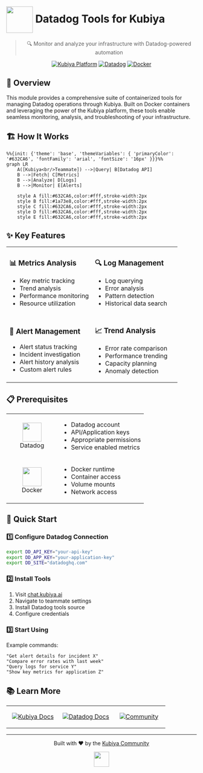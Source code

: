 # <img src="https://cdn.worldvectorlogo.com/logos/datadog.svg" width="70" align="center" /> Datadog Tools for Kubiya

<div align="center">

> 🔍 Monitor and analyze your infrastructure with Datadog-powered automation

[![Kubiya Platform](https://img.shields.io/badge/Kubiya-Platform-blue?style=for-the-badge&logo=data:image/png;base64,iVBORw0KGgoAAAANSUhEUgAAAA4AAAAOCAYAAAAfSC3RAAAACXBIWXMAAAsTAAALEwEAmpwYAAAAAXNSR0IArs4c6QAAAARnQU1BAACxjwv8YQUAAADASURBVHgBjZLBDcIwEARPCX/cAakg6YB0QEqgA6ACQgWEDkgHpAPoAFcAJUAFrGYtWbKwlGQ/Zn1n786SyZxzEfYKd4uphSunA1rX7dKAzlWQBqbB+bacc1m4wCtFg1GM4RQKLRQXeKNh4Vz/lWjBHw3X+2KmE0+oB+71M0UR1WOwHvzJ0sDgC9xh0lbOLNbk4kUBJXw8ITPU4N+rR7zQwOKXvNDgvP6GpgbOXIQRX+4ZlX4QBPbBxbpV/FV8ARfDSCg/4aaZAAAAAElFTkSuQmCC)](https://chat.kubiya.ai)
[![Datadog](https://img.shields.io/badge/Datadog-Monitored-632CA6?style=for-the-badge&logo=datadog&logoColor=white)](https://www.datadoghq.com/)
[![Docker](https://img.shields.io/badge/Docker-Powered-2496ED?style=for-the-badge&logo=docker&logoColor=white)](https://www.docker.com)

</div>

## 🎯 Overview

This module provides a comprehensive suite of containerized tools for managing Datadog operations through Kubiya. Built on Docker containers and leveraging the power of the Kubiya platform, these tools enable seamless monitoring, analysis, and troubleshooting of your infrastructure.

## 🏗️ How It Works

```mermaid
%%{init: {'theme': 'base', 'themeVariables': { 'primaryColor': '#632CA6', 'fontFamily': 'arial', 'fontSize': '16px' }}}%%
graph LR
    A([Kubiya<br/>Teammate]) -->|Query| B[Datadog API]
    B -->|Fetch| C[Metrics]
    B -->|Analyze| D[Logs]
    B -->|Monitor| E[Alerts]
    
    style A fill:#632CA6,color:#fff,stroke-width:2px
    style B fill:#1a73e8,color:#fff,stroke-width:2px
    style C fill:#632CA6,color:#fff,stroke-width:2px
    style D fill:#632CA6,color:#fff,stroke-width:2px
    style E fill:#632CA6,color:#fff,stroke-width:2px
```

## ✨ Key Features

<table>
<tr>
<td width="50%">

### 📊 Metrics Analysis
- Key metric tracking
- Trend analysis
- Performance monitoring
- Resource utilization

</td>
<td width="50%">

### 🔍 Log Management
- Log querying
- Error analysis
- Pattern detection
- Historical data search

</td>
</tr>
<tr>
<td width="50%">

### 🚨 Alert Management
- Alert status tracking
- Incident investigation
- Alert history analysis
- Custom alert rules

</td>
<td width="50%">

### 📈 Trend Analysis
- Error rate comparison
- Performance trending
- Capacity planning
- Anomaly detection

</td>
</tr>
</table>

## 📋 Prerequisites

<table>
<tr>
<td width="120" align="center">
<img src="https://cdn.worldvectorlogo.com/logos/datadog.svg" width="50"/>
<br/>Datadog
</td>
<td>

- Datadog account
- API/Application keys
- Appropriate permissions
- Service enabled metrics

</td>
</tr>
<tr>
<td width="120" align="center">
<img src="https://www.docker.com/wp-content/uploads/2023/08/logo-guide-logos-1.svg" width="50"/>
<br/>Docker
</td>
<td>

- Docker runtime
- Container access
- Volume mounts
- Network access

</td>
</tr>
</table>

## 🚀 Quick Start

### 1️⃣ Configure Datadog Connection

```bash
export DD_API_KEY="your-api-key"
export DD_APP_KEY="your-application-key"
export DD_SITE="datadoghq.com"
```

### 2️⃣ Install Tools

1. Visit [chat.kubiya.ai](https://chat.kubiya.ai)
2. Navigate to teammate settings
3. Install Datadog tools source
4. Configure credentials

### 3️⃣ Start Using

Example commands:
```
"Get alert details for incident X"
"Compare error rates with last week"
"Query logs for service Y"
"Show key metrics for application Z"
```

## 📚 Learn More

<table>
<tr>
<td width="33%" align="center">

[![Kubiya Docs](https://img.shields.io/badge/Kubiya-Docs-blue?style=for-the-badge&logo=readthedocs)](https://docs.kubiya.ai)

</td>
<td width="33%" align="center">

[![Datadog Docs](https://img.shields.io/badge/Datadog-Docs-632CA6?style=for-the-badge&logo=datadog)](https://docs.datadoghq.com/)

</td>
<td width="33%" align="center">

[![Community](https://img.shields.io/badge/Join-Community-orange?style=for-the-badge&logo=slack)](https://datadoghq.slack.com)

</td>
</tr>
</table>

---

<div align="center">

Built with ❤️ by the [Kubiya Community](https://chat.kubiya.ai)

<img src="https://cdn.worldvectorlogo.com/logos/datadog.svg" width="40" />

</div> 